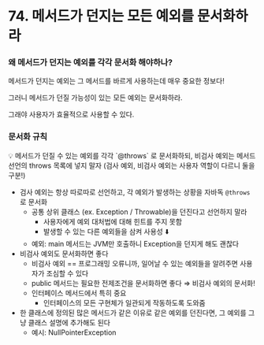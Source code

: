 # 74. 메서드가 던지는 모든 예외를 문서화하라

### 왜 메서드가 던지는 예외를 각각 문서화 해야하나?

메서드가 던지는 예외는 그 메서드를 바르게 사용하는데 매우 중요한 정보다!

그러니 메서드가 던질 가능성이 있는 모든 예외는 문서화하라.

그래야 사용자가 효율적으로 사용할 수 있다.

### 문서화 규칙

<aside>
💡 메서드가 던질 수 있는 예외를 각각 `@throws` 로 문서화하되, 비검사 예외는 메서드 선언의 throws 목록에 넣지 말자 (검사 예외, 비검사 예외는 사용자 역할이 다르니 둘을 구분!)

</aside>

- 검사 예외는 항상 따로따로 선언하고, 각 예외가 발생하는 상황을 자바독 `@throws` 로 문서화
    - 공통 상위 클래스 (ex. Exception / Throwable)을 던진다고 선언하지 말라
        - 사용자에게 예외 대처법에 대해 힌트를 주지 못함
        - 발생할 수 있는 다른 예외들을 삼켜 사용성 ⬇️
    - 예외: main 메서드는 JVM만 호출하니 Exception을 던지게 해도 괜찮다
- 비검사 예외도 문서화하면 좋다
    - 비검사 예외 == 프로그래밍 오류니까, 일어날 수 있는 예외들을 알려주면 사용자가 조심할 수 있다
    - public 메서드는 필요한 전제조건을 문서화하면 좋다 ⇒ 비검사 예외의 문서화!
    - 인터페이스 메서드에서 특히 중요
        - 인터페이스의 모든 구현체가 일관되게 작동하도록 도와줌
- 한 클래스에 정의된 많은 메서드가 같은 이유로 같은 예외를 던진다면, 그 예외를 그냥 클래스 설명에 추가해도 된다
    - 예시: NullPointerException